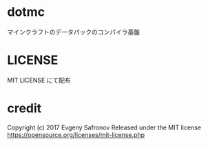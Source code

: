 # dotmc
マインクラフトのデータパックのコンパイラ基盤
# LICENSE
MIT LICENSE にて配布
# credit
Copyright (c) 2017 Evgeny Safronov
Released under the MIT license
https://opensource.org/licenses/mit-license.php